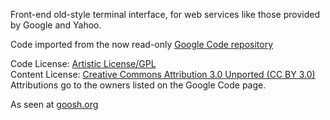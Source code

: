 Front-end old-style terminal interface, for web services like those provided by Google and Yahoo.

Code imported from the now read-only [Google Code repository](https://code.google.com/p/goosh/)

Code License: [Artistic License/GPL](http://dev.perl.org/licenses/)<br>
Content License: [Creative Commons Attribution 3.0 Unported (CC BY 3.0)](http://creativecommons.org/licenses/by/3.0/)<br>
Attributions go to the owners listed on the Google Code page.

As seen at [goosh.org](http://goosh.org/)
